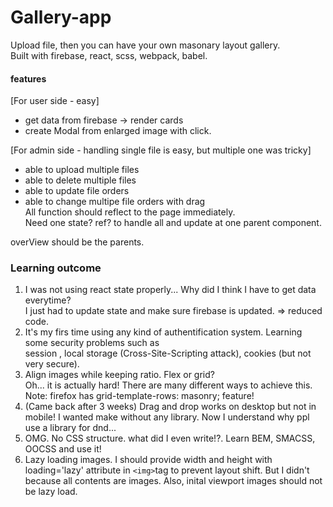 # Gallery-app  
Upload file, then you can have your own masonary layout gallery.  
Built with firebase, react, scss, webpack, babel.

#### features  
[For user side - easy]  
- get data from firebase -> render cards  
- create Modal from enlarged image with click.
  
[For admin side - handling single file is easy, but multiple one was tricky]
- able to upload multiple files  
- able to delete multiple files  
- able to update file orders  
- able to change multipe file orders with drag  
All function should reflect to the page immediately.  
Need one state? ref? to handle all and update at one parent component.  

overView should be the parents.

### Learning outcome  
1. I was not using react state properly... Why did I think I have to get data everytime?  
I just had to update state and make sure firebase is updated. => reduced code.  
2. It's my firs time using any kind of authentification system. Learning some security problems such as  
session , local storage (Cross-Site-Scripting attack), cookies (but not very secure).  
3. Align images while keeping ratio. Flex or grid?  
Oh... it is actually hard! There are many different ways to achieve this.  
Note: firefox has grid-template-rows: masonry; feature!  
4. (Came back after 3 weeks) Drag and drop works on desktop but not in mobile! I wanted make without any library. Now I understand why ppl use a library for dnd...  
5. OMG. No CSS structure. what did I even write!?. Learn BEM, SMACSS, OOCSS and use it!
6. Lazy loading images. I should provide width and height with loading='lazy' attribute in `<img>`tag to prevent layout shift. But I didn't because all contents are images. Also, inital viewport images should not be lazy load.
